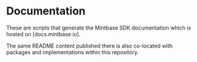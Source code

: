 # Documentation

These are scripts that generate the Mintbase SDK documentation which is hosted on [docs.mintbase.io].

The same README content published there is also co-located with packages and implementations within this repository.

